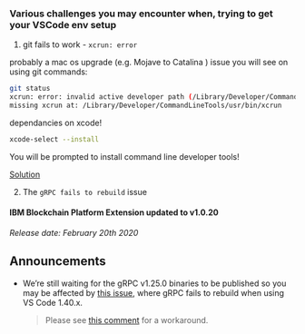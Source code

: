 ### Various challenges you may encounter when, trying to get your VSCode env setup

1. git fails to work - `xcrun: error`

probably a mac os upgrade (e.g. Mojave to Catalina ) issue you will see on using git commands:

```bash
git status
xcrun: error: invalid active developer path (/Library/Developer/CommandLineTools), 
missing xcrun at: /Library/Developer/CommandLineTools/usr/bin/xcrun
```
dependancies on xcode!

```sh
xcode-select --install
```
You will be prompted to install command line developer tools!

[Solution ](https://tips.tutorialhorizon.com/2015/10/01/xcrun-error-invalid-active-developer-path-library-developer-commandline-tools-missing-xcrun/)

2. The `gRPC fails to rebuild` issue

#### IBM Blockchain Platform Extension updated to v1.0.20
_Release date: February 20th 2020_

Announcements
---
* We’re still waiting for the gRPC v1.25.0 binaries to be published so you may be affected by [this issue](https://github.com/IBM-Blockchain/blockchain-vscode-extension/issues/1621), where gRPC fails to rebuild when using VS Code 1.40.x.
   > Please see [this comment](https://github.com/IBM-Blockchain/blockchain-vscode-extension/issues/1621#issuecomment-552926559) for a workaround.
